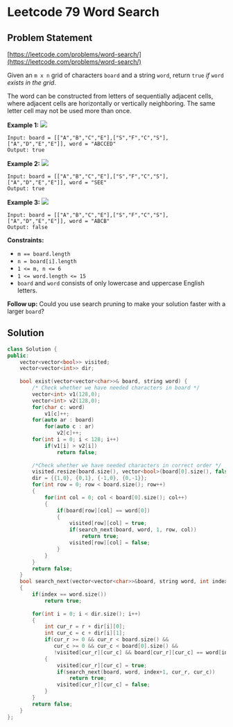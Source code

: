 # Leetcode 79 Word Search

## Problem Statement

[https://leetcode.com/problems/word-search/](https://leetcode.com/problems/word-search/)

Given an `m x n` grid of characters `board` and a string `word`, return `true` _if_ `word` _exists in the grid_.

The word can be constructed from letters of sequentially adjacent cells, where adjacent cells are horizontally or vertically neighboring. The same letter cell may not be used more than once.

**Example 1:** ![](https://assets.leetcode.com/uploads/2020/11/04/word2.jpg)

```text
Input: board = [["A","B","C","E"],["S","F","C","S"],["A","D","E","E"]], word = "ABCCED"
Output: true
```

**Example 2:** ![](https://assets.leetcode.com/uploads/2020/11/04/word-1.jpg)

```text
Input: board = [["A","B","C","E"],["S","F","C","S"],["A","D","E","E"]], word = "SEE"
Output: true
```

**Example 3:** ![](https://assets.leetcode.com/uploads/2020/10/15/word3.jpg)

```text
Input: board = [["A","B","C","E"],["S","F","C","S"],["A","D","E","E"]], word = "ABCB"
Output: false
```

**Constraints:**

* `m == board.length`
* `n = board[i].length`
* `1 <= m, n <= 6`
* `1 <= word.length <= 15`
* `board` and `word` consists of only lowercase and uppercase English letters.

**Follow up:** Could you use search pruning to make your solution faster with a larger `board`?

## Solution

```cpp
class Solution {
public:
    vector<vector<bool>> visited;
    vector<vector<int>> dir;
    
    bool exist(vector<vector<char>>& board, string word) {
        /* Check whether we have needed characters in board */
        vector<int> v1(128,0);
        vector<int> v2(128,0);
        for(char c: word)
            v1[c]++;
        for(auto ar : board)
            for(auto c : ar)
                v2[c]++;
        for(int i = 0; i < 128; i++)
            if(v1[i] > v2[i])
                return false;
        
        /*Check whether we have needed characters in correct order */
        visited.resize(board.size(), vector<bool>(board[0].size(), false));
        dir = {{1,0}, {0,1}, {-1,0}, {0,-1}};
        for(int row = 0; row < board.size(); row++)
        {
            for(int col = 0; col < board[0].size(); col++)
            {
                if(board[row][col] == word[0])
                {
                    visited[row][col] = true;
                    if(search_next(board, word, 1, row, col))
                        return true;
                    visited[row][col] = false;
                }
            }
        }
        return false;
    }
    bool search_next(vector<vector<char>>&board, string word, int index, int r, int c)
    {
        if(index == word.size())
            return true;
        
        for(int i = 0; i < dir.size(); i++)
        {
            int cur_r = r + dir[i][0];
            int cur_c = c + dir[i][1];
            if(cur_r >= 0 && cur_r < board.size() &&
               cur_c >= 0 && cur_c < board[0].size() &&
               !visited[cur_r][cur_c] && board[cur_r][cur_c] == word[index])
            {
                visited[cur_r][cur_c] = true;
                if(search_next(board, word, index+1, cur_r, cur_c))
                    return true;
                visited[cur_r][cur_c] = false;
            }
        }
        return false;
    }
};
```

